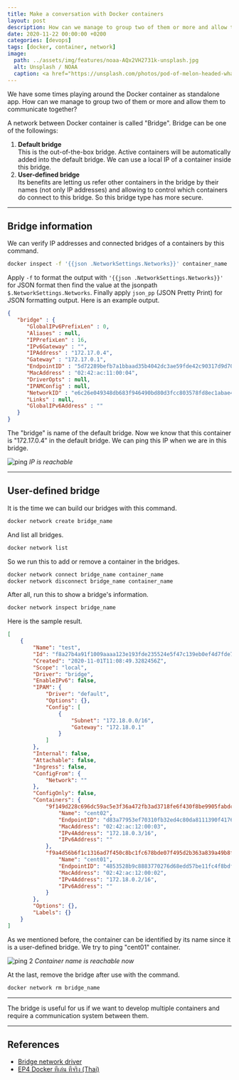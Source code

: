 ```yaml
---
title: Make a conversation with Docker containers
layout: post
description: How can we manage to group two of them or more and allow them to communicate together?
date: 2020-11-22 00:00:00 +0200
categories: [devops]
tags: [docker, container, network]
image:
  path: ../assets/img/features/noaa-AQx2VH2731k-unsplash.jpg
  alt: Unsplash / NOAA
  caption: <a href="https://unsplash.com/photos/pod-of-melon-headed-whales-AQx2VH2731k">Unsplash / NOAA</a>
---
```


We have some times playing around the Docker container as standalone app. How can we manage to group two of them or more and allow them to communicate together?

A network between Docker container is called "Bridge". Bridge can be one of the followings:

1. **Default bridge**  
  This is the out-of-the-box bridge. Active containers will be automatically added into the default bridge. We can use a local IP of a container inside this bridge.
1. **User-defined bridge**  
  Its benefits are letting us refer other containers in the bridge by their names (not only IP addresses) and allowing to control which containers do connect to this bridge. So this bridge type has more secure.

---

## Bridge information

We can verify IP addresses and connected bridges of a containers by this command.

```sh
docker inspect -f '{{json .NetworkSettings.Networks}}' container_name | json_pp
```

Apply `-f` to format the output with `'{{json .NetworkSettings.Networks}}'` for JSON format then find the value at the jsonpath `$.NetworkSettings.Networks`. Finally apply `json_pp` (JSON Pretty Print) for JSON formatting output. Here is an example output.

```json
{
   "bridge" : {
      "GlobalIPv6PrefixLen" : 0,
      "Aliases" : null,
      "IPPrefixLen" : 16,
      "IPv6Gateway" : "",
      "IPAddress" : "172.17.0.4",
      "Gateway" : "172.17.0.1",
      "EndpointID" : "5d72289befb7a1bbaad35b4042dc3ae59fde42c90317d9d70c87b3038008607e",
      "MacAddress" : "02:42:ac:11:00:04",
      "DriverOpts" : null,
      "IPAMConfig" : null,
      "NetworkID" : "e6c26e049348db683f946490bd80d3fcc803578fd8ec1abae41c3b1b7e84ce5f",
      "Links" : null,
      "GlobalIPv6Address" : ""
   }
}
```

The "bridge" is name of the default bridge. Now we know that this container is "172.17.0.4" in the default bridge. We can ping this IP when we are in this bridge.

![ping](https://bluebirzdotnet.s3.ap-southeast-1.amazonaws.com/docker-network/Screen-Shot-2020-11-21-at-21.05.35.png)
*IP is reachable*

---

## User-defined bridge

It is the time we can build our bridges with this command.

```sh
docker network create bridge_name
```

And list all bridges.

```sh
docker network list
```

So we run this to add or remove a container in the bridges.

```sh
docker network connect bridge_name container_name
docker network disconnect bridge_name container_name
```

After all, run this to show a bridge's information.

```sh
docker network inspect bridge_name
```

Here is the sample result.

```json
[
    {
        "Name": "test",
        "Id": "f8a27b4a91f1009aaaa123e193fde235524e5f47c139eb0ef4d7fde7845bc9ed",
        "Created": "2020-11-01T11:08:49.3282456Z",
        "Scope": "local",
        "Driver": "bridge",
        "EnableIPv6": false,
        "IPAM": {
            "Driver": "default",
            "Options": {},
            "Config": [
                {
                    "Subnet": "172.18.0.0/16",
                    "Gateway": "172.18.0.1"
                }
            ]
        },
        "Internal": false,
        "Attachable": false,
        "Ingress": false,
        "ConfigFrom": {
            "Network": ""
        },
        "ConfigOnly": false,
        "Containers": {
            "9f149d228c696dc59ac5e3f36a472fb3ad3718fe6f430f8be9905fabdcd13161": {
                "Name": "cent02",
                "EndpointID": "d83a77953ef70310fb32ed4c80da8111390f4176c8958a1bc1985c60a2f430e4",
                "MacAddress": "02:42:ac:12:00:03",
                "IPv4Address": "172.18.0.3/16",
                "IPv6Address": ""
            },
            "f9a4d56b6f1c1316ad7f450c8bc1fc678bde07f495d2b363a839a49b8fd9601d": {
                "Name": "cent01",
                "EndpointID": "4853528b9c8883770276d68edd57be11fc4f8bdf25154011929662f5d3a789a9",
                "MacAddress": "02:42:ac:12:00:02",
                "IPv4Address": "172.18.0.2/16",
                "IPv6Address": ""
            }
        },
        "Options": {},
        "Labels": {}
    }
]
```

As we mentioned before, the container can be identified by its name since it is a user-defined bridge. We try to ping "cent01" container.

![ping 2](https://bluebirzdotnet.s3.ap-southeast-1.amazonaws.com/docker-network/Screen-Shot-2020-11-21-at-21.17.06.png)
*Container name is reachable now*

At the last, remove the bridge after use with the command.

```sh
docker network rm bridge_name
```

---

The bridge is useful for us if we want to develop multiple containers and require a communication system between them.

---

## References

- [Bridge network driver](https://docs.docker.com/engine/network/drivers/bridge/)
- [EP4 Docker ทีเล่น ทีจริง (Thai)](https://medium.com/nectec/ep4-docker-ทีเล่น-ทีจริง-c4dafb7a7e37)
